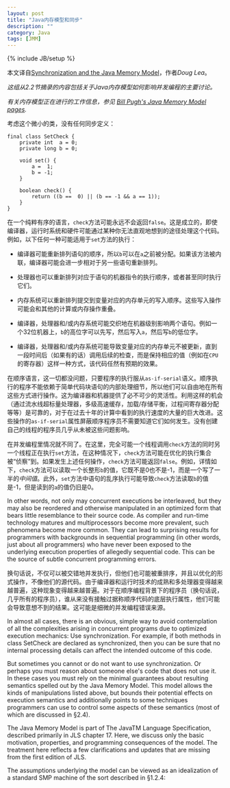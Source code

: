 ```yaml
---
layout: post
title: "Java内存模型和同步"
description: ""
category: Java
tags: [JMM]
---
```

{% include JB/setup %}

本文译自[Synchronization and the Java Memory Model](http://gee.cs.oswego.edu/dl/cpj/jmm.html)，作者*Doug Lea*。

*这组从2.2节摘录的内容包括关于Java内存模型如何影响并发编程的主要讨论。*

*有关内存模型正在进行的工作信息，参见 [Bill Pugh's Java Memory Model pages](http://www.cs.umd.edu/~pugh/java/memoryModel/).*

考虑这个微小的类，没有任何同步定义：

<?prettify linenums=1?>
    final class SetCheck {
        private int  a = 0;
        private long b = 0;

        void set() {
            a =  1;
            b = -1;
        }

        boolean check() {
            return ((b ==  0) || (b == -1 && a == 1)); 
        }
    }

在一个纯粹有序的语言，`check`方法可能永远不会返回`false`。这是成立的，即使编译器，运行时系统和硬件可能通过某种你无法直观地想到的途径处理这个代码。例如，以下任何一种可能适用于`set`方法的执行：

- 编译器可能重新排列语句的顺序，所以`b`可以在`a`之前被分配。如果该方法被内联，编译器可能会进一步相对于另一些语句重新排列。

- 处理器也可以重新排列对应于语句的机器指令的执行顺序，或者甚至同时执行它们。

- 内存系统可以重新排列提交到变量对应的内存单元的写入顺序。这些写入操作可能会和其他的计算或内存操作重叠。

- 编译器，处理器和/或内存系统可能交织地在机器级别影响两个语句。例如一个32位机器上，`b`的高位字可以先写，然后写入`a`，然后写`b`的低位字。

- 编译器，处理器和/或内存系统可能导致变量对应的内存单元不被更新，直到一段时间后（如果有的话）调用后续的检查，而是保持相应的值（例如在`CPU`的寄存器）这样一种方式，该代码任然有预期的效果。

在顺序语言，这一切都没问题，只要程序的执行服从`as-if-serial`语义。顺序执行的程序不能依赖于简单代码块语句的内部处理细节，所以他们可以自由地在所有这些方式进行操作。这为编译器和机器提供了必不可少的灵活性。利用这样的机会（通过流水线超标量处理器，多级高速缓存，加载/存储平衡，过程间寄存器分配等等）是可靠的，对于在过去十年的计算中看到的执行速度的大量的巨大改进。这些操作的`as-if-serial`属性屏蔽顺序程序员不需要知道它们如何发生。没有创建自己的线程的程序员几乎从未被这些问题影响。

在并发编程里情况就不同了。在这里，完全可能一个线程调用`check`方法的同时另一个线程正在执行`set`方法，在这种情况下，`check`方法可能在优化的执行集合被“侦察”到。如果发生上述任何操作，`check`方法可能返回`false`。例如，详情如下，`check`方法可以读取一个长整形`b`的值，它既不是0也不是-1，而是一个写了一半的*中间值*。此外，`set`方法中语句的乱序执行可能导致`check`方法读取`b`的值是-1，但是读到的`a`的值仍旧是0。

In other words, not only may concurrent executions be interleaved, but they may also be reordered and otherwise manipulated in an optimized form that bears little resemblance to their source code. As compiler and run-time technology matures and multiprocessors become more prevalent, such phenomena become more common. They can lead to surprising results for programmers with backgrounds in sequential programming (in other words, just about all programmers) who have never been exposed to the underlying execution properties of allegedly sequential code. This can be the source of subtle concurrent programming errors.

换句话说，不仅可以被交错地并发执行，但他们也可能被重排序，并且以优化的形式操作，不像他们的源代码。由于编译器和运行时技术的成熟和多处理器变得越来越普遍，这种现象变得越来越普遍。对于在顺序编程背景下的程序员（换句话说，几乎所有的程序员），谁从来没有接触过据称顺序代码的底层执行属性，他们可能会导致意想不到的结果。这可能是细微的并发编程错误来源。

In almost all cases, there is an obvious, simple way to avoid contemplation of all the complexities arising in concurrent programs due to optimized execution mechanics: Use synchronization. For example, if both methods in class SetCheck are declared as synchronized, then you can be sure that no internal processing details can affect the intended outcome of this code.

But sometimes you cannot or do not want to use synchronization. Or perhaps you must reason about someone else's code that does not use it. In these cases you must rely on the minimal guarantees about resulting semantics spelled out by the Java Memory Model. This model allows the kinds of manipulations listed above, but bounds their potential effects on execution semantics and additionally points to some techniques programmers can use to control some aspects of these semantics (most of which are discussed in §2.4).

The Java Memory Model is part of The JavaTM Language Specification, described primarily in JLS chapter 17. Here, we discuss only the basic motivation, properties, and programming consequences of the model. The treatment here reflects a few clarifications and updates that are missing from the first edition of JLS.

The assumptions underlying the model can be viewed as an idealization of a standard SMP machine of the sort described in §1.2.4:

